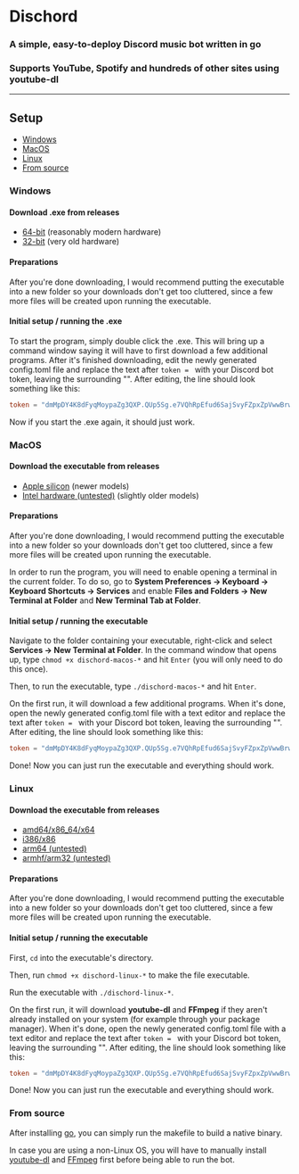 # Dischord
### A simple, easy-to-deploy Discord music bot written in go
### Supports YouTube, Spotify and hundreds of other sites using youtube-dl

---

## Setup
- [Windows](#windows)
- [MacOS](#macos)
- [Linux](#linux)
- [From source](#from-source)

### Windows
#### Download .exe from releases
- [64-bit](https://github.com/xypwn/Dischord/releases/download/latest/dischord-windows-amd64.exe) (reasonably modern hardware)
- [32-bit](https://github.com/xypwn/Dischord/releases/download/latest/dischord-windows-x86.exe) (very old hardware)

#### Preparations
After you're done downloading, I would recommend putting the executable into a new
folder so your downloads don't get too cluttered, since a few more files will
be created upon running the executable.

#### Initial setup / running the .exe
To start the program, simply double click the .exe. This will bring up a command
window saying it will have to first download a few additional programs. After
it's finished downloading, edit the newly generated config.toml file and
replace the text after `token = ` with your Discord bot token, leaving the
surrounding "". After editing, the line should look something like this:

```toml
token = "dmMpDY4K8dFyqMoypaZg3QXP.QUp5Sg.e7VQhRpEfud6SajSvyFZpxZpVwwBrwNYr2L3m7"
```

Now if you start the .exe again, it should just work.

### MacOS
#### Download the executable from releases
- [Apple silicon](https://github.com/xypwn/Dischord/releases/download/latest/dischord-macos-apple-silicon) (newer models)
- [Intel hardware (untested)](https://github.com/xypwn/Dischord/releases/download/latest/dischord-macos-intel) (slightly older models)

#### Preparations
After you're done downloading, I would recommend putting the executable into a new
folder so your downloads don't get too cluttered, since a few more files will
be created upon running the executable.

In order to run the program, you will need to enable opening a terminal in
the current folder. To do so, go to
**System Preferences -> Keyboard -> Keyboard Shortcuts -> Services**
and enable
**Files and Folders -> New Terminal at Folder** and **New Terminal Tab at Folder**.

#### Initial setup / running the executable
Navigate to the folder containing your executable, right-click and select
**Services -> New Terminal at Folder**. In the command
window that opens up, type `chmod +x dischord-macos-*` and hit `Enter` (you
will only need to do this once).

Then, to run the executable, type `./dischord-macos-*` and hit `Enter`.

On the first run, it will download a few additional programs.
When it's done, open the newly generated config.toml file with a text editor
and replace the text after `token = ` with your Discord bot token, leaving the
surrounding "". After editing, the line should look something like this:

```toml
token = "dmMpDY4K8dFyqMoypaZg3QXP.QUp5Sg.e7VQhRpEfud6SajSvyFZpxZpVwwBrwNYr2L3m7"
```

Done! Now you can just run the executable and everything should work.

### Linux
#### Download the executable from releases
- [amd64/x86_64/x64](https://github.com/xypwn/Dischord/releases/download/latest/dischord-linux-amd64)
- [i386/x86](https://github.com/xypwn/Dischord/releases/download/latest/dischord-linux-x86)
- [arm64 (untested)](https://github.com/xypwn/Dischord/releases/download/latest/dischord-linux-arm64)
- [armhf/arm32 (untested)](https://github.com/xypwn/Dischord/releases/download/latest/dischord-linux-arm32)

#### Preparations
After you're done downloading, I would recommend putting the executable into a new
folder so your downloads don't get too cluttered, since a few more files will
be created upon running the executable.

#### Initial setup / running the executable
First, `cd` into the executable's directory.

Then, run `chmod +x dischord-linux-*` to make the file executable.

Run the executable with `./dischord-linux-*`.

On the first run, it will download **youtube-dl** and **FFmpeg** if they aren't
already installed on your system (for example through your package manager).
When it's done, open the newly generated config.toml file with a text editor
and replace the text after `token = ` with your Discord bot token, leaving the
surrounding "". After editing, the line should look something like this:

```toml
token = "dmMpDY4K8dFyqMoypaZg3QXP.QUp5Sg.e7VQhRpEfud6SajSvyFZpxZpVwwBrwNYr2L3m7"
```

Done! Now you can just run the executable and everything should work.

### From source

After installing [go](https://go.dev/dl/), you can simply run the makefile to
build a native binary.

In case you are using a non-Linux OS, you will have to manually install
[youtube-dl](https://yt-dl.org/) and [FFmpeg](https://ffmpeg.org/) first before being able to run the bot.
